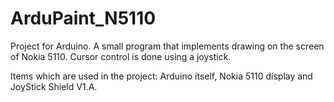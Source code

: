 ArduPaint_N5110
===============

Project for Arduino. A small program that implements drawing on the screen of Nokia 5110. Cursor control is done using a joystick. 

Items which are used in the project: Arduino itself, Nokia 5110 display and JoyStick Shield V1.A.
